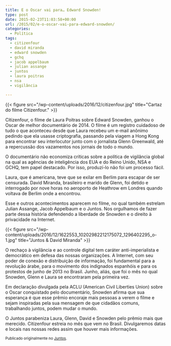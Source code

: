 ```yaml
---
title: E o Oscar vai para… Edward Snowden!
type: post
date: 2015-02-23T11:03:58+00:00
url: /2015/02/e-o-oscar-vai-para-edward-snowden/
categories:
  - Política
tags:
  - citizenfour
  - david miranda
  - edward snowden
  - gchq
  - jacob appelbaum
  - julian assange
  - juntos
  - laura poitras
  - nsa
  - vigilância

---
```

{{< figure src="/wp-content/uploads/2016/12/citizenfour.jpg" title="Cartaz do filme Citizenfour." >}}

Citizenfour, o filme de Laura Poitras sobre Edward Snowden, ganhou o Oscar de melhor documentário de 2014. O filme é um registro cuidadoso de tudo o que aconteceu desde que Laura recebeu um e-mail anônimo pedindo que ela usasse criptografia, passando pela viagem a Hong Kong para encontrar seu interlocutor junto com o jornalista Glenn Greenwald, até a repercussão dos vazamentos nos jornais de todo o mundo.

O documentário não economiza críticas sobre a política de vigilância global na qual as agências de inteligência dos EUA e do Reino Unido, NSA e GCHQ, tem papel destacado. Por isso, produzí-lo não foi um processo fácil.

Laura, que é americana, teve que se exilar em Berlim para escapar de ser censurada. David Miranda, brasileiro e marido de Glenn, foi detido e interrogado por nove horas no aeroporto de Heathrow em Londres quando voltava de Berlim onde a encontrou.

Esse e outros acontecimentos aparecem no filme, no qual também estrelam Julian Assange, Jacob Appelbaum e o Juntos. Nos orgulhamos de fazer parte dessa história defendendo a liberdade de Snowden e o direito à privacidade na Internet.

{{< figure src="/wp-content/uploads/2016/12/1622553_10202982212175072_1296402295_o-1.jpg" title="Juntos & David Miranda" >}}

O rechaço à vigilância e ao controle digital tem caráter anti-imperialista e democrático em defesa das nossas organizações. A Internet, com seu poder de conexão e distribuição de informação, foi fundamental para a revolução árabe, para o movimento dos indignados espanhóis e para os protestos de junho de 2013 no Brasil. Junho, aliás, que foi o mês no qual Snowden, Glenn e Laura se encontraram pela primeira vez.

Em declaração divulgada pela ACLU (American Civil Liberties Union) sobre o Oscar conquistado pelo documentário, Snowden afirma que sua esperança é que esse prêmio encoraje mais pessoas a verem o filme e sejam inspiradas pela sua mensagem de que cidadãos comuns, trabalhando juntos, podem mudar o mundo.

O Juntos parabeniza Laura, Glenn, David e Snowden pelo prêmio mais que merecido. Citizenfour estreia no mês que vem no Brasil. Divulgaremos datas e locais nas nossas redes assim que houver mais informações.

<small>Publicado originalmente no <a href="https://juntos.org.br/2015/02/e-o-oscar-vai-para-edward-snowden/">Juntos</a>.</small>
